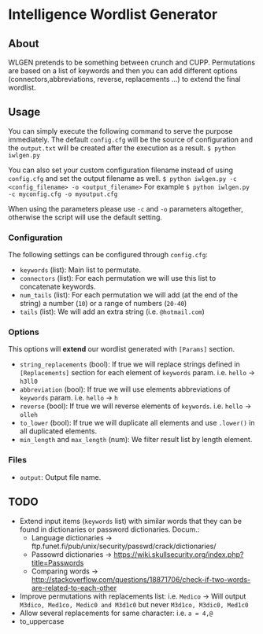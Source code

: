 # Intelligence Wordlist Generator

## About
WLGEN pretends to be something between crunch and CUPP. Permutations are based on a list of keywords and then you can add different options (connectors,abbreviations, reverse, replacements ...) to extend the final wordlist.

## Usage
You can simply execute the following command to serve the purpose immediately. The default `config.cfg` will be the source of configuration and the `output.txt` will be created after the execution as a result. 
`$ python iwlgen.py`

You can also set your custom configuration filename instead of using `config.cfg` and set the output filename as well.
`$ python iwlgen.py -c <config_filename> -o <output_filename>`
For example
`$ python iwlgen.py -c myconfig.cfg -o myoutput.cfg`

When using the parameters please use `-c` and `-o` parameters altogether, otherwise the script will use the default setting.

### Configuration
The following settings can be configured through `config.cfg`:
- `keywords` (list): Main list to permutate.
- `connectors` (list): For each permutation we will use this list to concatenate keywords.
- `num_tails` (list): For each permutation we will add (at the end of the string) a number (`10`) or a range of numbers (`20-40`)
- `tails` (list): We will add an extra string (i.e. `@hotmail.com`)

### Options
This options will **extend** our wordlist generated with `[Params]` section.
- `string_replacements` (bool): If true we will replace strings defined in `[Replacements]` section for each element of `keywords` param. i.e. `hello` -> `h3ll0`
- `abbreviation` (bool): If true we will use elements abbreviations of `keywords` param. i.e. `hello` -> `h`
- `reverse` (bool): If true we will reverse elements of `keywords`. i.e. `hello` -> `olleh`
- `to_lower` (bool): If true we will duplicate all elements and use `.lower()` in all duplicated elements.
- `min_length` and `max_length` (num): We filter result list by length element.

### Files
- `output`: Output file name.

## TODO
- Extend input items (`keywords` list) with similar words that they can be found in dictionaries or password dictionaries. Docum.:
    - Language dictionaries -> ftp.funet.fi/pub/unix/security/passwd/crack/dictionaries/
    - Passowrd dictionaries -> https://wiki.skullsecurity.org/index.php?title=Passwords
    - Comparing words -> http://stackoverflow.com/questions/18871706/check-if-two-words-are-related-to-each-other
- Improve permutations with replacements list: i.e. `Medico` -> Will output `M3dico, Med1co, Medic0 and M3d1c0` but never `M3d1co, M3dic0, Med1c0`
- Allow several replacements for same character: i.e. `a = 4,@`
- to_uppercase
